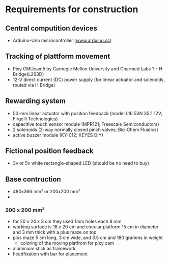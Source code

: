 # Requirements for construction

## Central computition devices

- Arduino-Uno microcontroller (www.arduino.cc)
## Tracking of plattform movement
- Pixy CMUcam5 by Carnegie Mellon University and Charmed Labs
? - H Bridge(L293D)
- 12-V direct current (DC) power supply (for linear actuator and solenoids, routed via H Bridge)



## Rewarding system
- 50-mm linear actuator with position feedback (model L16 50N 35:1 12V; Firgelli Technologies)
- capacitive touch sensor module (MPR121; Freescale Semiconductors)
- 2 solenoids (2-way normally closed pinch valves; Bio-Chem Fluidics)
- active buzzer module (KY-012; KEYES DIY)


## Fictional position feedback
- 3v or 5v white rectangle-shaped LED (should be no need to buy)



## Base contruction
- 480x366 mm² or 200x200 mm² 
-  
### 200 x 200 mm²
- for 20 x 24 x 3 cm they used 1mm holes each 8 mm
- working surface is 16 x 20 cm and circular platform 15 cm in diameter and 3 mm thick with a plus maze on top
- plus maze 5 cm long, 3 cm wide, and 3.5 cm and 180 gramms in weight
  - coloring of the moving platfrom for pixy cam  
- aluminium stick as framework
- headfixation with bar for placement



